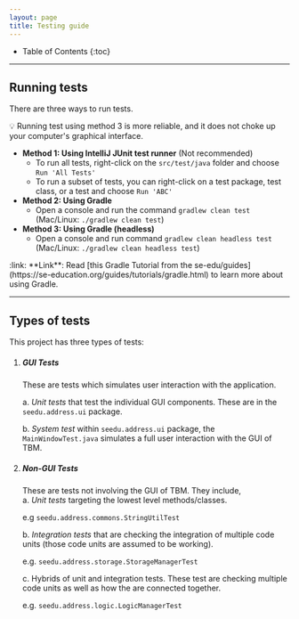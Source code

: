 ```yaml
---
layout: page
title: Testing guide
---
```


* Table of Contents
{:toc}

--------------------------------------------------------------------------------------------------------------------

## Running tests

There are three ways to run tests.

:bulb: Running test using method 3 is more reliable, and it does not choke up your computer's graphical interface.

* **Method 1: Using IntelliJ JUnit test runner** (Not recommended)
  * To run all tests, right-click on the `src/test/java` folder and choose `Run 'All Tests'`
  * To run a subset of tests, you can right-click on a test package,
    test class, or a test and choose `Run 'ABC'`
* **Method 2: Using Gradle**
  * Open a console and run the command `gradlew clean test` (Mac/Linux: `./gradlew clean test`)
* **Method 3: Using Gradle (headless)**
  * Open a console and run command `gradlew clean headless test` (Mac/Linux: `./gradlew clean headless test`)

<div markdown="span" class="alert alert-secondary">:link: **Link**: Read [this Gradle Tutorial from the se-edu/guides](https://se-education.org/guides/tutorials/gradle.html) to learn more about using Gradle.
</div>

--------------------------------------------------------------------------------------------------------------------

## Types of tests

This project has three types of tests:

1. ##### GUI Tests
    These are tests which simulates user interaction with the application.

    a. *Unit tests* that test the individual GUI components. These are in the `seedu.address.ui` package.
    
    b. *System test* within `seedu.address.ui` package, the `MainWindowTest.java` simulates a full user interaction with the GUI of TBM.

1. ##### Non-GUI Tests
    These are tests not involving the GUI of TBM. They include,<br>
    a. *Unit tests* targeting the lowest level methods/classes.<br>

      e.g  `seedu.address.commons.StringUtilTest`

    b. *Integration tests* that are checking the integration of multiple code units (those code units are assumed to be working).<br>

      e.g. `seedu.address.storage.StorageManagerTest`

    c. Hybrids of unit and integration tests. These test are checking multiple code units as well as how the are connected together.<br>

      e.g. `seedu.address.logic.LogicManagerTest`
